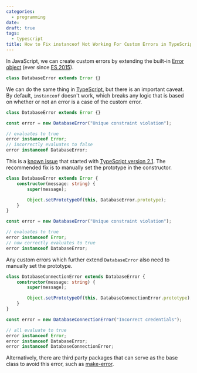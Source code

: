 ```yaml
---
categories:
  - programming
date:
draft: true
tags:
  - typescript
title: How to Fix instanceof Not Working For Custom Errors in TypeScript
---
```


In JavaScript, we can create custom errors by extending the built-in [Error
object](https://developer.mozilla.org/en-US/docs/Web/JavaScript/Reference/Global_Objects/Error)
(ever since [ES
2015](https://en.wikipedia.org/wiki/ECMAScript#6th_Edition_%E2%80%93_ECMAScript_2015)).

```javascript
class DatabaseError extends Error {}
```

We can do the same thing in [TypeScript](https://www.typescriptlang.org/), but
there is an important caveat. By default, `instanceof` doesn't work, which
breaks any logic that is based on whether or not an error is a case of the
custom error.

```typescript
class DatabaseError extends Error {}

const error = new DatabaseError("Unique constraint violation");

// evaluates to true
error instanceof Error;
// incorrectly evaluates to false
error instanceof DatabaseError;
```

This is a [known issue](https://github.com/microsoft/TypeScript/issues/13965)
that started with [TypeScript version
2.1](https://github.com/Microsoft/TypeScript/wiki/Breaking-Changes#extending-built-ins-like-error-array-and-map-may-no-longer-work).
The recommended fix is to manually set the prototype in the constructor.

```typescript
class DatabaseError extends Error {
    constructor(message: string) {
        super(message);

        Object.setPrototypeOf(this, DatabaseError.prototype);
    }
}

const error = new DatabaseError("Unique constraint violation");

// evaluates to true
error instanceof Error;
// now correctly evaluates to true
error instanceof DatabaseError;
```

Any custom errors which further extend `DatabaseError` also need to manually
set the prototype.

```typescript
class DatabaseConnectionError extends DatabaseError {
    constructor(message: string) {
        super(message);

        Object.setPrototypeOf(this, DatabaseConnectionError.prototype);
    }
}

const error = new DatabaseConnectionError("Incorrect credentials");

// all evaluate to true
error instanceof Error;
error instanceof DatabaseError;
error instanceof DatabaseConnectionError;
```

Alternatively, there are third party packages that can serve as the base class
to avoid this error, such as
[make-error](https://www.npmjs.com/package/make-error).

